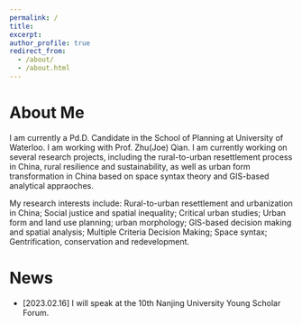 ```yaml
---
permalink: /
title: 
excerpt: 
author_profile: true
redirect_from: 
  - /about/
  - /about.html
---
```


# About Me
I am currently a Pd.D. Candidate in the School of Planning at University of Waterloo. I am working with Prof. Zhu(Joe) Qian. I am currently working on several research projects, including the rural-to-urban resettlement process in China, rural resilience and sustainability, as well as urban form transformation in China based on space syntax theory and GIS-based analytical appraoches. 

My research interests include: Rural-to-urban resettlement and urbanization in China; Social justice and spatial inequality; Critical urban studies; Urban form and land use planning; urban morphology; GIS-based decision making and spatial analysis; Multiple Criteria Decision Making; Space syntax; Gentrification, conservation and redevelopment.

# News
- [2023.02.16] I will speak at the 10th Nanjing University Young Scholar Forum.


